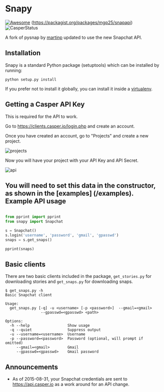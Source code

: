Snapy
===============

[![Awesome](https://cdn.rawgit.com/sindresorhus/awesome/d7305f38d29fed78fa85652e3a63e154dd8e8829/media/badge.svg)](https://github.com/sindresorhus/awesome) (https://packagist.org/packages/mgp25/snapapi) ![CasperStatus](https://www.mgp25.com/cstatus/status.svg)

A fork of pysnap by [martinp](https://github.com/martinp/pysnap) updated to
use the new Snapchat API. 

Installation
------------

Snapy is a standard Python package (setuptools) which can be installed by
running:

    python setup.py install

If you prefer not to install it globally, you can install it inside a
[virtualenv](http://www.virtualenv.org/).


Getting a Casper API Key
------------------------

This is required for the API to work.

Go to https://clients.casper.io/login.php and create an account.

Once you have created an account, go to "Projects" and create a new project.

![projects](http://s2.postimg.org/r7olutpah/projects.png)

Now you will have your project with your API Key and API Secret.

![api](http://s2.postimg.org/vi39qeudl/api.png)

You will need to set this data in the constructor, as shown in the [examples] (/examples).
Example API usage
-----------------

```python

from pprint import pprint
from snapy import Snapchat

s = Snapchat()
s.login('username', 'password', 'gmail', 'gpasswd')
snaps = s.get_snaps()

pprint(snaps)
```

Basic clients
-------------

There are two basic clients included in the package, `get_stories.py` for
downloading stories and `get_snaps.py` for downloading snaps.

    $ get_snaps.py -h
    Basic Snapchat client

    Usage:
      get_snaps.py [-q] -u <username> [-p <password>]  --gmail=<gmail>
                    --gpasswd=<gpasswd> <path>

    Options:
      -h --help                 Show usage
      -q --quiet                Suppress output
      -u --username=<username>  Username
      -p --password=<password>  Password (optional, will prompt if omitted)
         --gmail=<gmail>        Gmail
         --gpasswd=<gpasswd>    Gmail password

Announcements
-------------

- As of 2015-08-31, your Snapchat credentials are sent to 
https://api.casper.io as a work around for an API change. 
